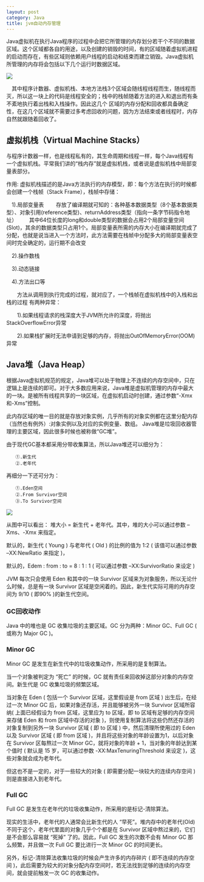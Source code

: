 ```yaml
---
layout: post
category: Java
title: jvm自动内存管理
---
```


Java虚拟机在执行Java程序的过程中会把它所管理的内存划分若干个不同的数据区域。这个区域都各自的用途，以及创建的销毁的时间，有的区域随着虚拟机进程的启动而存在，有些区域则依赖用户线程的启动和结束而建立销毁。Java虚拟机所管理的内存将会包括以下几个运行时数据区域。

![](https://github.com/changwensir/study_document/raw/master/upload_img/JVM/%E8%BF%90%E8%A1%8C%E6%97%B6%E6%95%B0%E6%8D%AE%E5%8C%BA%E5%9F%9F.png)

　其中程序计数器、虚拟机栈、本地方法栈3个区域会随线程线程而生，随线程而灭，所以这一块上的代码是线程安全的；栈中的栈帧随着方法的进入和退出而有条不紊地执行着出栈和入栈操作。因此这几个 区域的内存分配和回收都具备确定性，在这几个区域就不需要过多考虑回收的问题，因为方法结束或者线程时，内存自然就跟随着回收了。


## 虚拟机栈（Virtual Machine Stacks）
与程序计数器一样，也是线程私有的，其生命周期和线程一样，每个Java线程有一个虚拟机栈。平常我们讲的“栈内存”就是虚拟机栈，或者说是虚拟机栈中局部变量表部分。

作用: 虚拟机栈描述的是Java方法执行的内存模型，即：每个方法在执行的时候都会创建一个栈帧（Stack Frame），栈帧中存储：

　1).局部变量表
　　存放了编译期就可知的：各种基本数据类型（8个基本数据类型）、对象引用(reference类型)、returnAddress类型（指向一条字节码指令地址）
　　其中64位长度的long和double类型的数据会占用2个局部变量空间(Slot)，其余的数据类型只占用1个。局部变量表所需的内存大小在编译期就完成了分配，也就是说当进入一个方法时，此方法需要在栈帧中分配多大的局部变量表空间时完全确定的，运行期不会改变

　2).操作数栈

　3).动态链接

　4).方法出口等

　　方法从调用到执行完成的过程，就对应了，一个栈帧在虚拟机栈中的入栈和出栈的过程
有两种异常：

　　1).如果线程请求的栈深度大于JVM所允许的深度，将抛出StackOverflowError异常

　　2).如果栈扩展时无法申请到足够的内存，将抛出OutOfMemoryError(OOM)异常

## Java堆（Java Heap）

根据Java虚拟机规范的规定，Java堆可以处于物理上不连续的内存空间中，只在逻辑上是连续的即可。对于大多数应用来说，Java堆是虚拟机管理的内存中最大的一块。是被所有线程共享的一块区域，在虚拟机启动时创建，通过参数“-Xmx和-Xms”控制。

此内存区域的唯一目的就是存放对象实例，几乎所有的对象实例都在这里分配内存（当然也有例外）:对象实例以及对应的实例变量、数组。
Java堆是垃圾回收器管理的主要区域，因此很多时候也被称做“GC堆”。

由于现代GC基本都采用分带收集算法，所以Java堆还可以细分为：

    　　①.新生代
    　　②.老年代

再细分一下还可分为：

    　　①.Eden空间
    　　②.From Survivor空间
    　　③.To Survivor空间

![](https://github.com/changwensir/study_document/raw/master/upload_img/JVM/%E6%96%B0%E8%80%81%E5%B9%B4%E4%BB%A3.png)

从图中可以看出： 堆大小 = 新生代 + 老年代。其中，堆的大小可以通过参数 –Xms、-Xmx 来指定。

默认的，新生代 ( Young ) 与老年代 ( Old ) 的比例的值为 1:2 ( 该值可以通过参数 –XX:NewRatio 来指定 )，

默认的，Edem : from : to = 8 : 1 : 1 ( 可以通过参数 –XX:SurvivorRatio 来设定 )

JVM 每次只会使用 Eden 和其中的一块 Survivor 区域来为对象服务，所以无论什么时候，总是有一块 Survivor 区域是空闲着的。因此，新生代实际可用的内存空间为 9/10 ( 即90% )的新生代空间。

### GC回收动作

Java 中的堆也是 GC 收集垃圾的主要区域。GC 分为两种：Minor GC、Full GC ( 或称为 Major GC )。

### Minor GC
Minor GC 是发生在新生代中的垃圾收集动作，所采用的是复制算法。

当一个对象被判定为 “死亡” 的时候，GC 就有责任来回收掉这部分对象的内存空间。新生代是 GC 收集垃圾的频繁区域。

当对象在 Eden ( 包括一个 Survivor 区域，这里假设是 from 区域 ) 出生后，在经过一次 Minor GC 后，如果对象还存活，并且能够被另外一块 Survivor 区域所容纳( 上面已经假设为 from 区域，这里应为 to 区域，即 to 区域有足够的内存空间来存储 Eden 和 from 区域中存活的对象 )，则使用复制算法将这些仍然还存活的对象复制到另外一块 Survivor 区域 ( 即 to 区域 ) 中，然后清理所使用过的 Eden 以及 Survivor 区域 ( 即 from 区域 )，并且将这些对象的年龄设置为1，以后对象在 Survivor 区每熬过一次 Minor GC，就将对象的年龄 + 1，当对象的年龄达到某个值时 ( 默认是 15 岁，可以通过参数 -XX:MaxTenuringThreshold 来设定 )，这些对象就会成为老年代。

但这也不是一定的，对于一些较大的对象 ( 即需要分配一块较大的连续内存空间 ) 则是直接进入到老年代。

### Full GC
Full GC 是发生在老年代的垃圾收集动作，所采用的是标记-清除算法。

现实的生活中，老年代的人通常会比新生代的人 “早死”。堆内存中的老年代(Old)不同于这个，老年代里面的对象几乎个个都是在 Survivor 区域中熬过来的，它们是不会那么容易就 “死掉” 了的。因此，Full GC 发生的次数不会有 Minor GC 那么频繁，并且做一次 Full GC 要比进行一次 Minor GC 的时间更长。

另外，标记-清除算法收集垃圾的时候会产生许多的内存碎片 ( 即不连续的内存空间 )，此后需要为较大的对象分配内存空间时，若无法找到足够的连续的内存空间，就会提前触发一次 GC 的收集动作。

